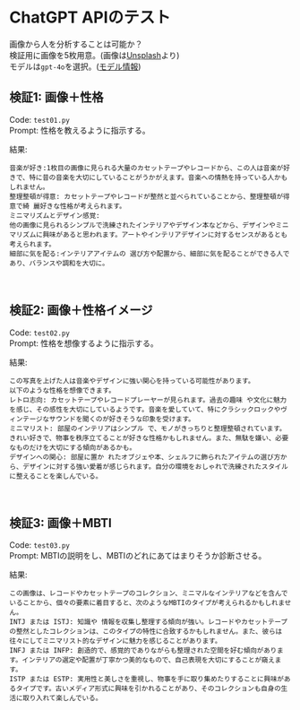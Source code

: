 # ChatGPT APIのテスト

画像から人を分析することは可能か？<br>
検証用に画像を5枚用意。(画像は[Unsplash](https://unsplash.com/)より)<br>
モデルは`gpt-4o`を選択。([モデル情報](https://platform.openai.com/docs/models))<br>


## 検証1: 画像＋性格
Code: `test01.py`<br>
Prompt: 性格を教えるように指示する。<br>

結果:<br>
```
音楽が好き:1枚目の画像に見られる大量のカセットテープやレコードから、この人は音楽が好きで、特に昔の音楽を大切にしていることがうかがえます。音楽への情熱を持っている人かもしれません。
整理整頓が得意: カセットテープやレコードが整然と並べられていることから、整理整頓が得意で綺 麗好きな性格が考えられます。
ミニマリズムとデザイン感覚:
他の画像に見られるシンプルで洗練されたインテリアやデザイン本などから、デザインやミニマリズムに興味があると思われます。アートやインテリアデザインに対するセンスがあるとも考えられます。
細部に気を配る:インテリアアイテムの 選び方や配置から、細部に気を配ることができる人であり、バランスや調和を大切に。
```
<br>

## 検証2: 画像＋性格イメージ
Code: `test02.py`<br>
Prompt: 性格を想像するように指示する。<br>

結果:<br>
```
この写真を上げた人は音楽やデザインに強い関心を持っている可能性があります。
以下のような性格を想像できます。
レトロ志向: カセットテープやレコードプレーヤーが見られます。過去の趣味 や文化に魅力を感じ、その感性を大切にしているようです。音楽を愛していて、特にクラシックロックやヴィンテージなサウンドを聞くのが好きそうな印象を受けます。
ミニマリスト: 部屋のインテリアはシンプル で、モノがきっちりと整理整頓されています。きれい好きで、物事を秩序立てることが好きな性格かもしれません。また、無駄を嫌い、必要なものだけを大切にする傾向があるかも。
デザインへの関心: 部屋に置か れたオブジェや本、シェルフに飾られたアイテムの選び方から、デザインに対する強い愛着が感じられます。自分の環境をおしゃれで洗練されたスタイルに整えることを楽しんでいる。
```
<br>

## 検証3: 画像＋MBTI
Code: `test03.py`<br>
Prompt: MBTIの説明をし、MBTIのどれにあてはまりそうか診断させる。<br>

結果:<br>
```
この画像は、レコードやカセットテープのコレクション、ミニマルなインテリアなどを含んでいることから、個々の要素に着目すると、次のようなMBTIのタイプが考えられるかもしれません。
INTJ または ISTJ: 知識や 情報を収集し整理する傾向が強い。レコードやカセットテープの整然としたコレクションは、このタイプの特性に合致するかもしれません。また、彼らは往々にしてミニマリスト的なデザインに魅力を感じることがあります。
INFJ または INFP: 創造的で、感覚的でありながらも整理された空間を好む傾向があります。インテリアの選定や配置が丁寧かつ美的なもので、自己表現を大切にすることが窺えます。
ISTP または ESTP: 実用性と美しさを重視し、物事を手に取り集めたりすることに興味があるタイプです。古いメディア形式に興味を引かれることがあり、そのコレクションも自身の生活に取り入れて楽しんでいる。
```
<br>